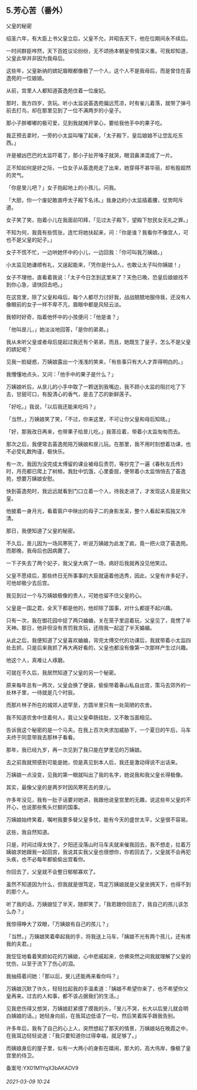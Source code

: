 ## 5.芳心苦（番外）
父皇的秘密


绍圣六年，有大臣上书父皇立后，父皇不允，并昭告天下，他在位期间永不续后。


一时间群臣哗然，天下百姓议论纷纷，无不颂扬本朝皇帝情深义重。可我却知道，父皇此举并非因为我母后。


这些年，父皇新纳的嫔妃眉眼都像极了一个人，这个人不是我母后，而是曾住在荟逸苑的一位娘娘。


从前，宫里人人都知道荟逸苑住着一位废妃。


那时，我方四岁，贪玩。听小太监说荟逸苑偏远荒凉，时有雀儿着落，就带了弹弓前去打鸟，却在那里见到了一位不满两岁的小皇子。


那小子胖嘟嘟的极可爱，见到我就摊开掌心，要给我他手中的果子吃。


我正预去拿时，一旁的小太监叫嚷了起来，「太子殿下，皇后娘娘不让您乱吃东西。」


许是被凶巴巴的太监吓着了，那小子扯开嗓子就哭，眼泪鼻涕混成了一片。


正不知如何是好之际，一位女子从荟逸苑走了出来，她穿得不甚华丽，却有股超然的灵气。


「你是旻儿吧？」女子抱起地上的小孩儿，问我。


「大胆，你一个废妃敢直呼太子殿下名讳。」我身边的小太监插着腰，仗势呵斥道。


女子笑了笑，抱着小儿在我面前叩拜，「见过太子殿下，望殿下恕民女无礼之罪。」


不知为何，我竟有些慌张，连忙将她扶起来，问：「你是谁？我看你不像宫人，可也不是父皇的妃子。」


女子不慌不忙，一边哄她怀中的小儿，一边回我：「你可叫我万姨娘。」


小太监见她谦顺有礼，又逞起能来，「凭你是什么人，也敢让太子叫你姨娘！」


女子不理他，直看着我说：「太子今日怎到这里来了？天色已晚，恐皇后娘娘找不到你心急，请快回去吧。」


在这宫里，除了父皇和母后，每个人都尽力讨好我，战战兢兢地服侍我，还没有人像眼前的女子一样不卑不亢，眉眼中都是风轻云淡。


我顿时好奇，指着他怀中的小孩便问：「他是谁？」


「他叫昰儿，」她淡淡地回答，「是你的弟弟。」


我从未听父皇或者母后提起过我还有个弟弟，而且，她既生了皇子，怎么不是父皇的嫔妃呢？


见我一脸疑惑，万姨娘露出一个浅浅的笑来，「有些事只有大人才弄得明白的。」


我懵懂地点头，又问：「他手中的果子是什么？」


万姨娘听后，从昰儿的小手中取了一颗送到我嘴边，我不顾小太监的阻拦吃了下去，甘甜可口，有股清心的香气，是去了芯的新鲜莲子。


「好吃，」我说，「以后我还能来吃吗？」


「当然，」万姨娘笑了笑，「不过，你来这里，不可让你父皇和母后知晓。」


「好，那我改日再来，也带果子给昰儿吃。」我答应着，带着小太监匆匆而去。


那次之后，我便常去荟逸苑陪万姨娘和昰儿玩。在那里，我不用时刻想着功课，也不必受礼数拘谨，极快乐。


有一次，我因为没完成太傅留的课业被母后责罚，等抄完了一遍《春秋左氏传》时，月亮都已爬上了树梢，我肚中饥饿，心里委屈，便带着小太监悄悄去了荟逸苑，想要万姨娘安慰。


快到荟逸苑时，我远远就看到门口立着一个人，待我走进了，才发现这人竟是我父皇。


他披着一身月光，看着窗户中映出的母子二的身影发呆，整个人看起来孤独又冷清。


那日，我便知道了父皇的秘密。


不久后，昰儿因为一场风寒死了，听说万姨娘为此发了疯，竟一把火烧了荟逸苑。而那晚，我母后也因病薨了。


一下子失去了两个妃子，我父皇大病了一场，病好后我就再没见他笑过。


父皇不愿续后，那些终日无所事事的大臣就逼着他选秀，因此，父皇有许多妃子，可他却极少去后宫。


我见到过一个与万姨娘极像的贵人，可她也留不住父皇的心。


父皇是一国之君，全天下都是他的，他却除了国事，对什么都提不起兴趣。


只有一次，我在御花园中捉了两只蛐蛐，关在笼子里逗着玩，父皇见了，竟愣了半天神。那日，他非但没有责罚我贪玩，还陪我一起逗了半天蛐蛐。


从此之后，我便知道了父皇喜欢蛐蛐，背完太傅交代的功课后，我就带着小太监四处去抓，只是后来我抓了再大再好看的，父皇也都没有像第一次那样产生过兴趣。


他这个人，真难让人琢磨。


可就在不久后，我居然知道了父皇的另一个秘密。


原来每年总有一两次，父皇会换了便装，偷偷带着春山私自出宫，策马去郊外的一处林子里，一待就是几个时辰。


而那片林子所在的城郊人迹罕至，方圆半里只有一处简陋的农舍。


我不知道农舍中住着何人，竟让父皇牵肠挂肚，又不敢当面相见。


告诉我这个秘密的是一个马夫。在我上百次央求加威胁下，一个夏日的午后，马车夫终于同意带我去那林子看看。


那年，我已经九岁，再一次见到了我只能在梦里见的万姨娘。


去之前我就预感到可能是她，但是真见到本人后，我还是激动得说不出话来。


万姨娘一点没变，见我的第一眼就叫出了我的名字，她说我和我父皇长得极像。


其实，最像父皇的是两岁时因风寒死去的昰儿。


许多年没见，我有一肚子话要对她讲，我跟他说皇宫里的无趣，说这些年父皇的不开心，也说那些焦头烂额的国事。


万姨娘始终笑着，嘱咐我要多替父皇多忧，能有今天的盛世太平，父皇很不容易。


这些，我自然知道。


只是，时间过得太快了，夕阳还没落山时马车夫就来催我回去，我不想走，拉着万姨娘求她跟我一起回宫，我说其实我父皇也很想你，你若回去了，父皇就不会再犯头疾，也不必每年都偷偷出宫看你。


你回去了，父皇就不会整日郁郁寡欢了。


虽然不知道因为什么，但我就是很笃定，笃定万姨娘就是父皇坐拥天下，也得不到的那个人。


听了我的话，万姨娘怔了半天，随即笑了，「我若跟你回去了，我自己的孩儿该怎么办？」


我惊得睁大了双眼，「万姨娘有自己的孩儿？」


「当然，」万姨娘笑着牵起我的手，将我送上马车，「姨娘不光有两个孩儿，还有疼我的夫君。」


我怔怔地看着笑颜如花的万姨娘，心中悲戚起来，仿佛突然之间我就理解了父皇的忧伤，以至于流下了伤心的泪。


我抽搭着问她：「那以后，旻儿还能再来看你吗？」


万姨娘沉默了许久，轻轻拉起我的手温柔道：「姨娘不希望你来了，也不希望你父皇再来。过去的人和事，都不该占据我们的生活。」


见我悲伤得又想哭，万姨娘赶紧摸了摸我的头，「旻儿不哭，长大以后旻儿就会明白姨娘的话。」她轻身向前，在我耳边低语了一句，然后笑着挥手跟我告别。


许多年后，我有了自己的心上人，突然想起了那天的情景，万姨娘站在晚霞之中，在我耳边轻轻说道：「我只要知道你过得幸福，就足够了。」


而姨娘身后的屋子里，似有一大两小的身影在嬉闹，那大的，高大伟岸，像极了皇宫里的侍卫。


备案号:YX01M1YqX3bAKADV9


###### 2021-03-09 10:24
